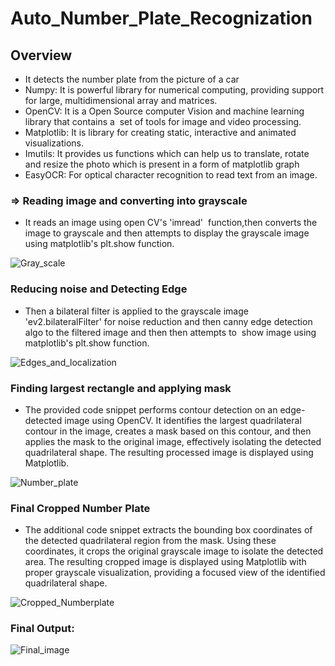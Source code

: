 # Auto_Number_Plate_Recognization

## Overview 
* It detects the number plate from the picture of a car
* Numpy: It is powerful library for numerical computing, providing support for large, multidimensional array and matrices.
* OpenCV: It is a Open Source computer Vision and machine learning library that contains a  set of tools for image and video processing.
* Matplotlib: It is library for creating static, interactive and animated visualizations.
* Imutils: It provides us functions which can help us to translate, rotate and resize the photo which is present in a form of matplotlib graph
* EasyOCR: For optical character recognition to read text from an image. 


### => Reading image and converting into grayscale
* It reads an image using open CV's 'imread'  function,then converts the image to grayscale and then attempts to display the grayscale image using matplotlib's plt.show function.

![Gray_scale](https://github.com/Yatrik1107/Auto_Number_Plate_Recognization/assets/102149563/b158f628-24e4-4479-bb98-3a32aa746886)

### Reducing noise and Detecting Edge
* Then a bilateral filter is applied to the grayscale image 'ev2.bilateralFilter' for noise reduction and then canny edge detection algo to the filtered image and then then attempts to  show image using matplotlib's plt.show function.

![Edges_and_localization](https://github.com/Yatrik1107/Auto_Number_Plate_Recognization/assets/102149563/ae359024-b980-46c7-92d5-9aa71fa99d1d)

### Finding largest rectangle and applying mask
* The provided code snippet performs contour detection on an edge-detected image using OpenCV. It identifies the largest quadrilateral contour in the image, creates a mask based on this contour, and then applies the mask to the original image, effectively isolating the detected quadrilateral shape. The resulting processed image is displayed using Matplotlib.

![Number_plate](https://github.com/Yatrik1107/Auto_Number_Plate_Recognization/assets/102149563/336c326f-b24d-4e69-b315-123560a1bd45)

### Final Cropped Number Plate
* The additional code snippet extracts the bounding box coordinates of the detected quadrilateral region from the mask. Using these coordinates, it crops the original grayscale image to isolate the detected area. The resulting cropped image is displayed using Matplotlib with proper grayscale visualization, providing a focused view of the identified quadrilateral shape.

![Cropped_Numberplate](https://github.com/Yatrik1107/Auto_Number_Plate_Recognization/assets/102149563/643ac4a6-f43e-426b-9fb7-45955ef426cb)

### Final Output: 
![Final_image](https://github.com/Yatrik1107/Auto_Number_Plate_Recognization/assets/102149563/fc03376d-a2de-4c42-804b-6e8f372c482a)

